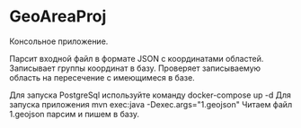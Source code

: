 # GeoAreaProj
Консольное приложение. 

Парсит входной файл в формате JSON  с координатами областей. 
Записывает группы координат в базу. 
Проверяет записываемую область на пересечение с имеющимеся в базе.

Для запуска PostgreSql используйте команду
docker-compose up -d
Для запуска приложения
mvn exec:java -Dexec.args="1.geojson" 
Читаем файл 1.geojson парсим и пишем в базу.
